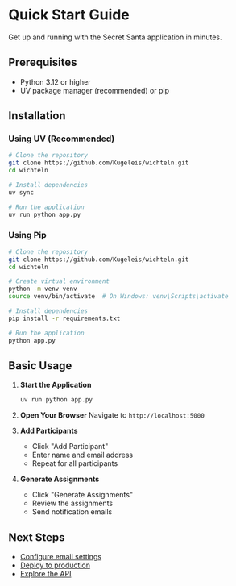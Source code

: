 # Quick Start Guide

Get up and running with the Secret Santa application in minutes.

## Prerequisites

- Python 3.12 or higher
- UV package manager (recommended) or pip

## Installation

### Using UV (Recommended)

```bash
# Clone the repository
git clone https://github.com/Kugeleis/wichteln.git
cd wichteln

# Install dependencies
uv sync

# Run the application
uv run python app.py
```

### Using Pip

```bash
# Clone the repository
git clone https://github.com/Kugeleis/wichteln.git
cd wichteln

# Create virtual environment
python -m venv venv
source venv/bin/activate  # On Windows: venv\Scripts\activate

# Install dependencies
pip install -r requirements.txt

# Run the application
python app.py
```

## Basic Usage

1. **Start the Application**
   ```bash
   uv run python app.py
   ```

2. **Open Your Browser**
   Navigate to `http://localhost:5000`

3. **Add Participants**
   - Click "Add Participant"
   - Enter name and email address
   - Repeat for all participants

4. **Generate Assignments**
   - Click "Generate Assignments"
   - Review the assignments
   - Send notification emails

## Next Steps

- [Configure email settings](configuration.md)
- [Deploy to production](deployment.md)
- [Explore the API](../reference/services.md)

